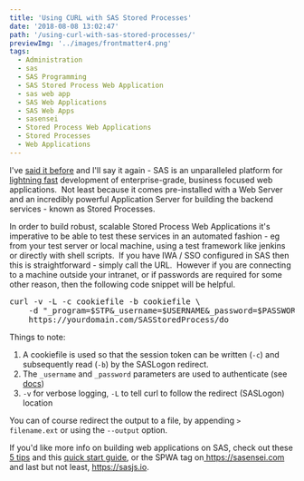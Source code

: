```yaml
---
title: 'Using CURL with SAS Stored Processes'
date: '2018-08-08 13:02:47'
path: '/using-curl-with-sas-stored-processes/'
previewImg: '../images/frontmatter4.png'
tags:
  - Administration
  - sas
  - SAS Programming
  - SAS Stored Process Web Application
  - sas web app
  - SAS Web Applications
  - SAS Web Apps
  - sasensei
  - Stored Process Web Applications
  - Stored Processes
  - Web Applications
---
```


I've <a href="https://www.linkedin.com/pulse/5-tips-sas-app-developers-allan-bowe/">said it before</a> and I'll say it again - SAS is an unparalleled platform for <a href="https://support.sas.com/resources/papers/proceedings17/1091-2017.pdf">lightning fast</a> development of enterprise-grade, business focused web applications.  Not least because it comes pre-installed with a Web Server and an incredibly powerful Application Server for building the backend services - known as Stored Processes.

In order to build robust, scalable Stored Process Web Applications it's imperative to be able to test these services in an automated fashion - eg from your test server or local machine, using a test framework like jenkins or directly with shell scripts.  If you have IWA / SSO configured in SAS then this is straightforward - simply call the URL.  However if you are connecting to a machine outside your intranet, or if passwords are required for some other reason, then the following code snippet will be helpful.

<pre>curl -v -L -c cookiefile -b cookiefile \
    -d "_program=$STP&amp;_username=$USERNAME&amp;_password=$PASSWORD" \
    https://yourdomain.com/SASStoredProcess/do</pre>

Things to note:

<ol>
 	<li>A cookiefile is used so that the session token can be written (<code>-c</code>) and subsequently read (<code>-b</code>) by the SASLogon redirect.</li>
 	<li>The <code>_username</code> and <code>_password</code> parameters are used to authenticate (see <a href="https://support.sas.com/documentation/cdl/en/stpug/61271/HTML/default/viewer.htm#a003259930.htm">docs</a>)</li>
 	<li><code>-v</code> for verbose logging, <code>-L</code> to tell curl to follow the redirect (SASLogon) location</li>
</ol>
You can of course redirect the output to a file, by appending <code>&gt; filename.ext</code> or using the <code>--output</code> option.

If you'd like more info on building web applications on SAS, check out these <a href="https://www.linkedin.com/pulse/5-tips-sas-app-developers-allan-bowe/">5 tips</a> and this [quick start guide](/building-web-apps-with-sas), or the SPWA tag on<a href="https://sasensei.com"> https://sasensei.com</a> and last but not least, <a href="https://sasjs.io">https://sasjs.io</a>.
